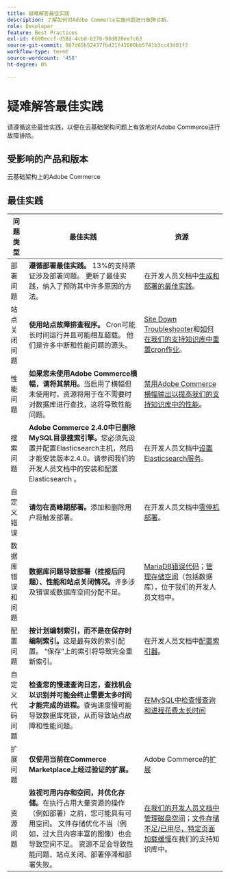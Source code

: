 ```yaml
---
title: 疑难解答最佳实践
description: 了解如何对Adobe Commerce实施问题进行故障诊断。
role: Developer
feature: Best Practices
exl-id: 6690eccf-d58d-4cbd-b278-90d020ee7c63
source-git-commit: 987d65b52437fbd21f41600bb5741b3cc43d01f3
workflow-type: tm+mt
source-wordcount: '458'
ht-degree: 0%

---
```


# 疑难解答最佳实践

请遵循这些最佳实践，以便在云基础架构问题上有效地对Adobe Commerce进行故障排除。

## 受影响的产品和版本

云基础架构上的Adobe Commerce

## 最佳实践

| 问题类型 | 最佳实践 | 资源 |
|----------------------------|----------------------------------------------------------------------------------------------------------------------------------------------------------------------------------------------------------------------------------------------------------------------------------------------------------------------------------------------------------------------------------------------------|-------------------------------------------------------------------------------------------------------------------------------------------------------------------------------------------------------------------------------------------------------------------------------------------------------------------------------------------------------------------------------------------------------|
| 部署问题 | **遵循部署最佳实践。** 13%的支持票证涉及部署问题。 更新了最佳实践，纳入了预防其中许多原因的方法。 | 在开发人员文档中[生成和部署的最佳实践](https://experienceleague.adobe.com/en/docs/commerce-cloud-service/user-guide/develop/deploy/best-practices#best-practices)。 |
| 站点关闭问题 | **使用站点故障排查程序。** Cron可能长时间运行并且可能相互超载。 他们是许多中断和性能问题的源头。 | [Site Down Troubleshooter](https://experienceleague.adobe.com/docs/commerce-knowledge-base/kb/troubleshooting/site-down-or-unresponsive/magento-site-down-troubleshooter.html?lang=en)和[如何在我们的支持知识库中重置cron作业](https://experienceleague.adobe.com/docs/commerce-knowledge-base/kb/troubleshooting/miscellaneous/cron-job-is-stuck-in-running-status.html?lang=en)。 |
| 性能问题 | **如果您未使用Adobe Commerce横幅，请将其禁用。**&#x200B;当启用了横幅但未使用时，资源将用于在不需要时对数据库进行查找，这将导致性能问题。 | [禁用Adobe Commerce横幅输出以提高我们的支持知识库中的性能](https://experienceleague.adobe.com/docs/commerce-knowledge-base/kb/troubleshooting/miscellaneous/disable-magento-banner-output-to-improve-site-performance.html)。 |
| 搜索问题 | **Adobe Commerce 2.4.0中已删除MySQL目录搜索引擎。**&#x200B;您必须先设置并配置Elasticsearch主机，然后才能安装版本2.4.0。请参阅我们的开发人员文档中的安装和配置Elasticsearch 。 | 在开发人员文档中[设置Elasticsearch服务](https://experienceleague.adobe.com/en/docs/commerce-cloud-service/user-guide/configure/service/elasticsearch)。 |
| 自定义错误 | **请勿在高峰期部署。**&#x200B;添加和删除用户将触发部署。 | 在开发人员文档中[零停机部署](https://experienceleague.adobe.com/en/docs/commerce-cloud-service/user-guide/develop/deploy/reduce-downtime)。 |
| 数据库错误和问题 | **数据库问题导致部署（挂接后问题）、性能和站点关闭情况。**&#x200B;许多涉及错误或数据库空间分配不足。 | [MariaDB错误代码](https://mariadb.com/kb/en/library/mariadb-error-codes/#mariadb-specific-error-codes)；[管理存储空间](https://experienceleague.adobe.com/en/docs/commerce-cloud-service/user-guide/develop/storage/manage-disk-space)（包括数据库），位于我们的开发人员文档中。 |
| 配置问题 | **按计划编制索引，而不是在保存时编制索引。**&#x200B;这是最有效的索引配置。 “保存”上的索引将导致完全重新索引。 | 在开发人员文档中[配置索引器](../../../configuration/cli/manage-indexers.md#configure-indexers)。 |
| 自定义代码问题 | **检查您的慢速查询日志，查找机会以识别并可能会终止需要太多时间才能完成的进程。**&#x200B;查询速度慢可能导致数据库死锁，从而导致站点故障和性能问题。 | [在MySQL中检查慢查询和进程花费太长时间](https://experienceleague.adobe.com/docs/commerce-knowledge-base/kb/troubleshooting/database/checking-slow-queries-and-processes-mysql.html) |
| 扩展问题 | **仅使用当前在Commerce Marketplace上经过验证的扩展。** | Adobe Commerce的[扩展](https://marketplace.magento.com/extensions.html) |
| 资源问题 | **监视可用内存和空间，并优化存储。**&#x200B;在执行占用大量资源的操作（例如部署）之前，您可能具有可用空间。 文件存储优化不当（例如，过大且内容丰富的图像）也会导致空间不足。 资源不足会导致性能问题、站点关闭、部署停滞和部署失败。 | [在我们的开发人员文档中管理磁盘空间](https://experienceleague.adobe.com/en/docs/commerce-cloud-service/user-guide/develop/storage/manage-disk-space)；[文件存储不足/已用尽，特定页面加载缓慢](https://experienceleague.adobe.com/docs/commerce-knowledge-base/kb/troubleshooting/miscellaneous/file-storage-low-specific-page-loads-are-slow.html?lang=en)在我们的支持知识库中。 |
